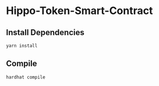 # Hippo-Token-Smart-Contract

## Install Dependencies

```
yarn install
```

## Compile

```
hardhat compile
```
